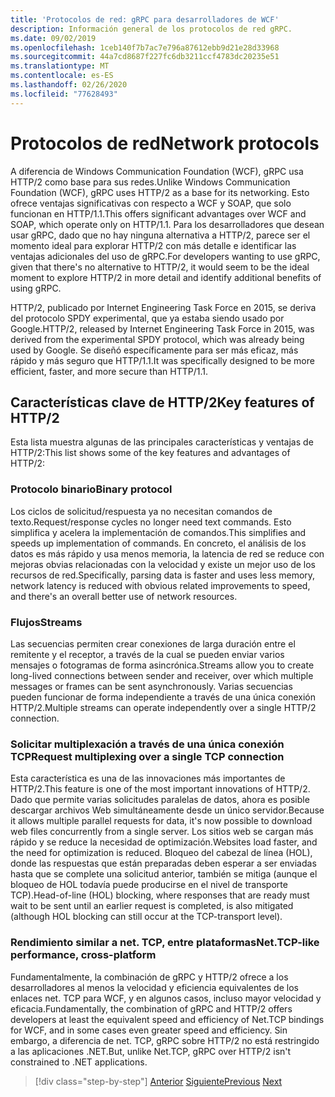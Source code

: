 ```yaml
---
title: 'Protocolos de red: gRPC para desarrolladores de WCF'
description: Información general de los protocolos de red gRPC.
ms.date: 09/02/2019
ms.openlocfilehash: 1ceb140f7b7ac7e796a87612ebb9d21e28d33968
ms.sourcegitcommit: 44a7cd8687f227fc6db3211ccf4783dc20235e51
ms.translationtype: MT
ms.contentlocale: es-ES
ms.lasthandoff: 02/26/2020
ms.locfileid: "77628493"
---
```

# <a name="network-protocols"></a><span data-ttu-id="a0c1b-103">Protocolos de red</span><span class="sxs-lookup"><span data-stu-id="a0c1b-103">Network protocols</span></span>

<span data-ttu-id="a0c1b-104">A diferencia de Windows Communication Foundation (WCF), gRPC usa HTTP/2 como base para sus redes.</span><span class="sxs-lookup"><span data-stu-id="a0c1b-104">Unlike Windows Communication Foundation (WCF), gRPC uses HTTP/2 as a base for its networking.</span></span> <span data-ttu-id="a0c1b-105">Esto ofrece ventajas significativas con respecto a WCF y SOAP, que solo funcionan en HTTP/1.1.</span><span class="sxs-lookup"><span data-stu-id="a0c1b-105">This offers significant advantages over WCF and SOAP, which operate only on HTTP/1.1.</span></span> <span data-ttu-id="a0c1b-106">Para los desarrolladores que desean usar gRPC, dado que no hay ninguna alternativa a HTTP/2, parece ser el momento ideal para explorar HTTP/2 con más detalle e identificar las ventajas adicionales del uso de gRPC.</span><span class="sxs-lookup"><span data-stu-id="a0c1b-106">For developers wanting to use gRPC, given that there's no alternative to HTTP/2, it would seem to be the ideal moment to explore HTTP/2 in more detail and identify additional benefits of using gRPC.</span></span>

<span data-ttu-id="a0c1b-107">HTTP/2, publicado por Internet Engineering Task Force en 2015, se deriva del protocolo SPDY experimental, que ya estaba siendo usado por Google.</span><span class="sxs-lookup"><span data-stu-id="a0c1b-107">HTTP/2, released by Internet Engineering Task Force in 2015, was derived from the experimental SPDY protocol, which was already being used by Google.</span></span> <span data-ttu-id="a0c1b-108">Se diseñó específicamente para ser más eficaz, más rápido y más seguro que HTTP/1.1.</span><span class="sxs-lookup"><span data-stu-id="a0c1b-108">It was specifically designed to be more efficient, faster, and more secure than HTTP/1.1.</span></span>

## <a name="key-features-of-http2"></a><span data-ttu-id="a0c1b-109">Características clave de HTTP/2</span><span class="sxs-lookup"><span data-stu-id="a0c1b-109">Key features of HTTP/2</span></span>

<span data-ttu-id="a0c1b-110">Esta lista muestra algunas de las principales características y ventajas de HTTP/2:</span><span class="sxs-lookup"><span data-stu-id="a0c1b-110">This list shows some of the key features and advantages of HTTP/2:</span></span>

### <a name="binary-protocol"></a><span data-ttu-id="a0c1b-111">Protocolo binario</span><span class="sxs-lookup"><span data-stu-id="a0c1b-111">Binary protocol</span></span>

<span data-ttu-id="a0c1b-112">Los ciclos de solicitud/respuesta ya no necesitan comandos de texto.</span><span class="sxs-lookup"><span data-stu-id="a0c1b-112">Request/response cycles no longer need text commands.</span></span> <span data-ttu-id="a0c1b-113">Esto simplifica y acelera la implementación de comandos.</span><span class="sxs-lookup"><span data-stu-id="a0c1b-113">This simplifies and speeds up implementation of commands.</span></span> <span data-ttu-id="a0c1b-114">En concreto, el análisis de los datos es más rápido y usa menos memoria, la latencia de red se reduce con mejoras obvias relacionadas con la velocidad y existe un mejor uso de los recursos de red.</span><span class="sxs-lookup"><span data-stu-id="a0c1b-114">Specifically, parsing data is faster and uses less memory, network latency is reduced with obvious related improvements to speed, and there's an overall better use of network resources.</span></span>

### <a name="streams"></a><span data-ttu-id="a0c1b-115">Flujos</span><span class="sxs-lookup"><span data-stu-id="a0c1b-115">Streams</span></span>

<span data-ttu-id="a0c1b-116">Las secuencias permiten crear conexiones de larga duración entre el remitente y el receptor, a través de la cual se pueden enviar varios mensajes o fotogramas de forma asincrónica.</span><span class="sxs-lookup"><span data-stu-id="a0c1b-116">Streams allow you to create long-lived connections between sender and receiver, over which multiple messages or frames can be sent asynchronously.</span></span> <span data-ttu-id="a0c1b-117">Varias secuencias pueden funcionar de forma independiente a través de una única conexión HTTP/2.</span><span class="sxs-lookup"><span data-stu-id="a0c1b-117">Multiple streams can operate independently over a single HTTP/2 connection.</span></span>

### <a name="request-multiplexing-over-a-single-tcp-connection"></a><span data-ttu-id="a0c1b-118">Solicitar multiplexación a través de una única conexión TCP</span><span class="sxs-lookup"><span data-stu-id="a0c1b-118">Request multiplexing over a single TCP connection</span></span>

<span data-ttu-id="a0c1b-119">Esta característica es una de las innovaciones más importantes de HTTP/2.</span><span class="sxs-lookup"><span data-stu-id="a0c1b-119">This feature is one of the most important innovations of HTTP/2.</span></span> <span data-ttu-id="a0c1b-120">Dado que permite varias solicitudes paralelas de datos, ahora es posible descargar archivos Web simultáneamente desde un único servidor.</span><span class="sxs-lookup"><span data-stu-id="a0c1b-120">Because it allows multiple parallel requests for data, it's now possible to download web files concurrently from a single server.</span></span> <span data-ttu-id="a0c1b-121">Los sitios web se cargan más rápido y se reduce la necesidad de optimización.</span><span class="sxs-lookup"><span data-stu-id="a0c1b-121">Websites load faster, and the need for optimization is reduced.</span></span> <span data-ttu-id="a0c1b-122">Bloqueo del cabezal de línea (HOL), donde las respuestas que están preparadas deben esperar a ser enviadas hasta que se complete una solicitud anterior, también se mitiga (aunque el bloqueo de HOL todavía puede producirse en el nivel de transporte TCP).</span><span class="sxs-lookup"><span data-stu-id="a0c1b-122">Head-of-line (HOL) blocking, where responses that are ready must wait to be sent until an earlier request is completed, is also mitigated (although HOL blocking can still occur at the TCP-transport level).</span></span>

### <a name="nettcp-like-performance-cross-platform"></a><span data-ttu-id="a0c1b-123">Rendimiento similar a net. TCP, entre plataformas</span><span class="sxs-lookup"><span data-stu-id="a0c1b-123">Net.TCP-like performance, cross-platform</span></span>

<span data-ttu-id="a0c1b-124">Fundamentalmente, la combinación de gRPC y HTTP/2 ofrece a los desarrolladores al menos la velocidad y eficiencia equivalentes de los enlaces net. TCP para WCF, y en algunos casos, incluso mayor velocidad y eficacia.</span><span class="sxs-lookup"><span data-stu-id="a0c1b-124">Fundamentally, the combination of gRPC and HTTP/2 offers developers at least the equivalent speed and efficiency of Net.TCP bindings for WCF, and in some cases even greater speed and efficiency.</span></span> <span data-ttu-id="a0c1b-125">Sin embargo, a diferencia de net. TCP, gRPC sobre HTTP/2 no está restringido a las aplicaciones .NET.</span><span class="sxs-lookup"><span data-stu-id="a0c1b-125">But, unlike Net.TCP, gRPC over HTTP/2 isn't constrained to .NET applications.</span></span>

>[!div class="step-by-step"]
><span data-ttu-id="a0c1b-126">[Anterior](interface-definition-language.md)
>[Siguiente](why-grpc.md)</span><span class="sxs-lookup"><span data-stu-id="a0c1b-126">[Previous](interface-definition-language.md)
[Next](why-grpc.md)</span></span>

